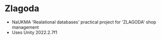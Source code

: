 # Zlagoda 
- NaUKMA 'Realational databases' practical project for 'ZLAGODA' shop management
- Uses Unity 2022.2.7f1
